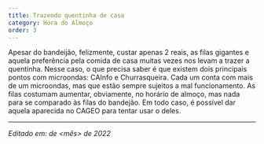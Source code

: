 ```yaml
---
title: Trazendo quentinha de casa
category: Hora do Almoço
order: 3
---
```


<TEXTO>
Apesar do bandeijão, felizmente, custar apenas 2 reais, as filas gigantes e aquela preferência pela comida de casa muitas vezes nos levam a trazer a quentinha. Nesse caso, o que precisa saber é que existem dois principais pontos com microondas: CAInfo e Churrasqueira. Cada um conta com mais de um microondas, mas que estão sempre sujeitos a mal funcionamento. As filas costumam aumentar, obviamente, no horário de almoço, mas nada para se comparado às filas do bandejão. Em todo caso, é possível dar aquela aparecida no CAGEO para tentar usar o deles.

---

*Editado em: <dia> de <mês> de 2022*

